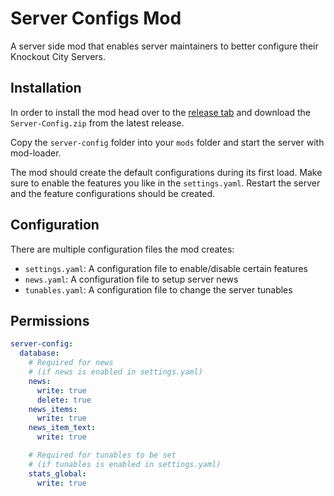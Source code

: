 # Server Configs Mod

A server side mod that enables server maintainers to better configure their Knockout City Servers.

## Installation

In order to install the mod head over to the [release tab](https://github.com/kocxyz/Mod-ServerConfig/releases) and download the `Server-Config.zip` from the latest release.

Copy the `server-config` folder into your `mods` folder and start the server with mod-loader.

The mod should create the default configurations during its first load. Make sure to enable the features you like in the `settings.yaml`. Restart the server and the feature configurations should be created.

## Configuration

There are multiple configuration files the mod creates:

- `settings.yaml`: A configuration file to enable/disable certain features
- `news.yaml`: A configuration file to setup server news
- `tunables.yaml`: A configuration file to change the server tunables

## Permissions

```yaml
server-config:
  database:
    # Required for news
    # (if news is enabled in settings.yaml)
    news:
      write: true
      delete: true
    news_items:
      write: true
    news_item_text:
      write: true

    # Required for tunables to be set
    # (if tunables is enabled in settings.yaml)
    stats_global:
      write: true
```
